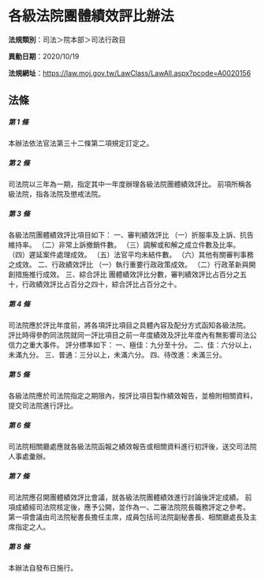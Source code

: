 # 各級法院團體績效評比辦法

**法規類別**：司法＞院本部＞司法行政目

**異動日期**：2020/10/19  

**法規網址**：https://law.moj.gov.tw/LawClass/LawAll.aspx?pcode=A0020156





## 法條
##### 第 1 條
本辦法依法官法第三十二條第二項規定訂定之。

##### 第 2 條
司法院以三年為一期，指定其中一年度辦理各級法院團體績效評比。
前項所稱各級法院，指各法院及懲戒法院。

##### 第 3 條
各級法院團體績效評比項目如下：
一、審判績效評比
（一）折服率及上訴、抗告維持率。
（二）非常上訴撤銷件數。
（三）調解或和解之成立件數及比率。
（四）遲延案件處理成效。
（五）法官平均未結件數。
（六）其他有關審判事務之成效。
二、行政績效評比
（一）執行重要行政政策成效。
（二）行政革新與開創措施推行成效。
三、綜合評比
團體績效評比分數，審判績效評比占百分之五十，行政績效評比占百分之四十，綜合評比占百分之十。

##### 第 4 條
司法院應於評比年度前，將各項評比項目之具體內容及配分方式函知各級法院。
評比時得參酌同法院就同一評比項目之前一年度績效及評比年度內有無影響司法公信力之重大事件。
評分標準如下：
一、極佳：九分至十分。
二、佳：六分以上，未滿九分。
三、普通：三分以上，未滿六分。
四、待改進：未滿三分。

##### 第 5 條
各級法院應於司法院指定之期限內，按評比項目製作績效報告，並檢附相關資料，提交司法院進行評比。

##### 第 6 條
司法院相關廳處應就各級法院函報之績效報告或相關資料進行初評後，送交司法院人事處彙辦。

##### 第 7 條
司法院應召開團體績效評比會議，就各級法院團體績效進行討論後評定成績。
前項成績經司法院核定後，應予公開，並作為一、二審法院院長職務評定之參考。
第一項會議由司法院秘書長擔任主席，成員包括司法院副秘書長、相關廳處長及主席指定之人。

##### 第 8 條
本辦法自發布日施行。


